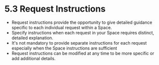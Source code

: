# 5.3 Request Instructions

- Request instructions provide the opportunity to give detailed guidance specific to each individual request within a Space.
- Specify instructions when each request in your Space requires distinct, detailed explanation.
- It's not mandatory to provide separate instructions for each request especially when the Space instructions are sufficient
- Request instructions can be modified at any time to be more specific or add additional details.
